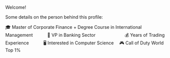 Welcome!

Some details on the person behind this profile:

  🎓 Master of Corporate Finance + Degree Course in International Management　　　
  💼 VP in Banking Sector 　　　　　　
  💰 Years of Trading Experience　　　
  🖥️ Interested in Computer Science　
  🎮 Call of Duty World Top 1%
